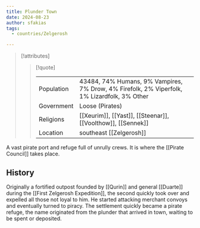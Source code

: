 ```yaml
---
title: Plunder Town
date: 2024-08-23
author: sfakias
tags:
  - countries/Zelgerosh

---
```

> [!attributes]
> 
> > [!quote]
> >
> > | | |
> > | --- | --- |
> > | Population | 43484, 74% Humans, 9% Vampires, 7% Drow, 4% Firefolk, 2% Viperfolk, 1% Lizardfolk, 3% Other |
> > | Government | Loose (Pirates) |
> > | Religions | [[Xeurim]], [[Yast]], [[Steenar]], [[Voolthow]], [[Sennek]] |
> > | Location | southeast [[Zelgerosh]] |

A vast pirate port and refuge full of unrully crews. It is where the [[Pirate Council]] takes place.

## History

Originally a fortified outpost founded by [[Qurin]] and general [[Duarte]] during the [[First Zelgerosh Expedition]], the second quickly took over and expelled all those not loyal to him. He started attacking merchant convoys and eventually turned to piracy. The settlement quickly became a pirate refuge, the name originated from the plunder that arrived in town, waiting to be spent or deposited.